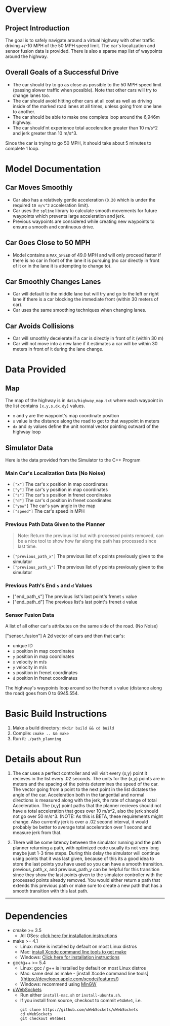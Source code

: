 # Overview
   
## Project Introduction

The goal is to safely navigate around a virtual highway with other traffic driving +/-10 MPH of the 50 MPH speed limit. The car's localization and sensor fusion data is provided. There is also a sparse map list of waypoints around the highway. 

## Overall Goals of a Successful Drive

- The car should try to go as close as possible to the 50 MPH speed limit (passing slower traffic when possible). Note that other cars will try to change lanes too. 
- The car should avoid hitting other cars at all cost as well as driving inside of the marked road lanes at all times, unless going from one lane to another. 
- The car should be able to make one complete loop around the 6,946m highway. 
- The car should'nt experience total acceleration greater than 10 m/s^2 and jerk greater than 10 m/s^3.

Since the car is trying to go 50 MPH, it should take about 5 minutes to complete 1 loop. 

# Model Documentation

## Car Moves Smoothly

- Car also has a relatively gentle acceleration (`0.20` which is under the required `10 m/s^2` acceleration limit).
- Car uses the `spline` library to calculate smooth movements for future waypoints which prevents large acceleration and jerk.
- Previous waypoints are considered while creating new waypoints to ensure a smooth and continuous drive.

## Car Goes Close to 50 MPH

- Model contains a `MAX_SPEED` of 49.0 MPH and will only proceed faster if there is no car in front of the lane it is pursuing (no car directly in front of it or in the lane it is attempting to change to).

## Car Smoothly Changes Lanes

- Car will default to the middle lane but will try and go to the left or right lane if there is a car blocking the immediate front (within 30 meters of car).
- Car uses the same smoothing techniques when changing lanes.

## Car Avoids Collisions

- Car will smoothly decelerate if a car is directly in front of it (within 30 m)
- Car will not move into a new lane if it estimates a car will be within 30 meters in front of it during the lane change.

# Data Provided

## Map

The map of the highway is in `data/highway_map.txt` where each waypoint in the list contains `[x,y,s,dx,dy]` values. 

- `x` and `y` are the waypoint's map coordinate position
- `s` value is the distance along the road to get to that waypoint in meters
- `dx` and `dy` values define the unit normal vector pointing outward of the highway loop

## Simulator Data

Here is the data provided from the Simulator to the C++ Program

### Main Car's Localization Data (No Noise)

- `["x"]` The car's x position in map coordinates
- `["y"]` The car's y position in map coordinates
- `["s"]` The car's s position in frenet coordinates
- `["d"]` The car's d position in frenet coordinates
- `["yaw"]` The car's yaw angle in the map
- `["speed"]` The car's speed in MPH

### Previous Path Data Given to the Planner

> Note: Return the previous list but with processed points removed, can be a nice tool to show how far along
the path has processed since last time. 

- `["previous_path_x"]` The previous list of x points previously given to the simulator
- `["previous_path_y"]` The previous list of y points previously given to the simulator

### Previous Path's End `s` and `d` Values 

- ["end_path_s"] The previous list's last point's frenet `s` value
- ["end_path_d"] The previous list's last point's frenet `d` value

### Sensor Fusion Data

A list of all other car's attributes on the same side of the road. (No Noise)

["sensor_fusion"] A 2d vector of cars and then that car's:

- unique ID
- `x` position in map coordinates
- `y` position in map coordinates
- `x` velocity in m/s
- `y` velocity in m/s
- `s` position in frenet coordinates
- `d` position in frenet coordinates 


The highway's waypoints loop around so the frenet `s` value (distance along the road) goes from 0 to 6945.554.

# Basic Build Instructions

1. Make a build directory: `mkdir build && cd build`
2. Compile: `cmake .. && make`
3. Run it: `./path_planning`

# Details about Run

1. The car uses a perfect controller and will visit every (x,y) point it recieves in the list every .02 seconds. The units for the (x,y) points are in meters and the spacing of the points determines the speed of the car. The vector going from a point to the next point in the list dictates the angle of the car. Acceleration both in the tangential and normal directions is measured along with the jerk, the rate of change of total Acceleration. The (x,y) point paths that the planner recieves should not have a total acceleration that goes over 10 m/s^2, also the jerk should not go over 50 m/s^3. (NOTE: As this is BETA, these requirements might change. Also currently jerk is over a .02 second interval, it would probably be better to average total acceleration over 1 second and measure jerk from that.

2. There will be some latency between the simulator running and the path planner returning a path, with optimized code usually its not very long maybe just 1-3 time steps. During this delay the simulator will continue using points that it was last given, because of this its a good idea to store the last points you have used so you can have a smooth transition. previous_path_x, and previous_path_y can be helpful for this transition since they show the last points given to the simulator controller with the processed points already removed. You would either return a path that extends this previous path or make sure to create a new path that has a smooth transition with this last path.

---

# Dependencies

* cmake >= 3.5
  * All OSes: [click here for installation instructions](https://cmake.org/install/)
* make >= 4.1
  * Linux: make is installed by default on most Linux distros
  * Mac: [install Xcode command line tools to get make](https://developer.apple.com/xcode/features/)
  * Windows: [Click here for installation instructions](http://gnuwin32.sourceforge.net/packages/make.htm)
* gcc/g++ >= 5.4
  * Linux: gcc / g++ is installed by default on most Linux distros
  * Mac: same deal as make - [install Xcode command line tools]((https://developer.apple.com/xcode/features/)
  * Windows: recommend using [MinGW](http://www.mingw.org/)
* [uWebSockets](https://github.com/uWebSockets/uWebSockets)
  * Run either `install-mac.sh` or `install-ubuntu.sh`.
  * If you install from source, checkout to commit `e94b6e1`, i.e.
    ```shell
    git clone https://github.com/uWebSockets/uWebSockets 
    cd uWebSockets
    git checkout e94b6e1
    ```

